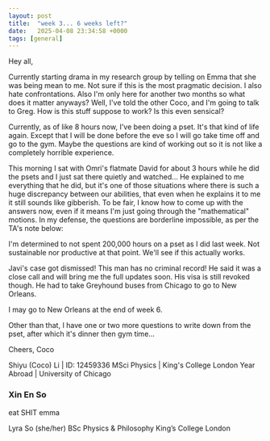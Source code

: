 ```yaml
---
layout: post
title:  "week 3... 6 weeks left?"
date:   2025-04-08 23:34:58 +0000
tags: [general]
---
```

Hey all,

Currently starting drama in my research group by telling on Emma that she was being mean to me. Not sure if this is the most pragmatic decision. I also hate confrontations. Also I'm only here for another two months so what does it matter anyways? Well, I've told the other Coco, and I'm going to talk to Greg. How is this stuff suppose to work? Is this even sensical?

Currently, as of like 8 hours now, I've been doing a pset. It's that kind of life again. Except that I will be done before the eve so I will go take time off and go to the gym. Maybe the questions are kind of working out so it is not like a completely horrible experience.

This morning I sat with Omri's flatmate David for about 3 hours while he did the psets and I just sat there quietly and watched... He explained to me everything that he did, but it's one of those situations where there is such a huge discrepancy between our abilities, that even when he explains it to me it still sounds like gibberish. To be fair, I know how to come up with the answers now, even if it means I'm just going through the "mathematical" motions. In my defense, the questions are borderline impossible, as per the TA's note below:

I'm determined to not spent 200,000 hours on a pset as I did last week. Not sustainable nor productive at that point. We'll see if this actually works.

Javi's case got dismissed! This man has no criminal record! He said it was a close call and will bring me the full updates soon. His visa is still revoked though. He had to take Greyhound buses from Chicago to go to New Orleans.

I may go to New Orleans at the end of week 6.

Other than that, I have one or two more questions to write down from the pset, after which it's dinner then gym time...

Cheers,
Coco



Shiyu (Coco) Li | ID: 12459336
MSci Physics |  King's College London
Year Abroad | University of Chicago

### Xin En So
eat SHIT emma

Lyra So (she/her)
BSc Physics & Philosophy
King’s College London
